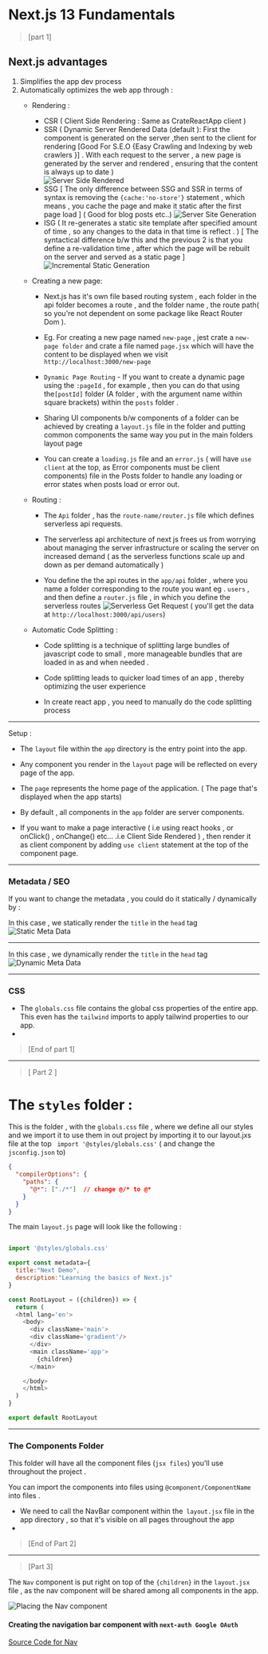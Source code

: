 # Next.js 13 Fundamentals

> [part 1]
## Next.js advantages
 1. Simplifies the app dev process
 1. Automatically optimizes the web app through :    
    + Rendering  :   
        - CSR  ( Client Side Rendering : Same as CrateReactApp client )   
        - SSR  ( Dynamic Server Rendered Data (default ): First the component is generated on the server ,then sent to the client for rendering [Good For S.E.O {Easy Crawling and Indexing by web crawlers }] . With each request to the server , a new page is generated by the server and rendered , ensuring that the content is always up to date )  
        ![Server Side Rendered](./data/pics/ssr.jpg 'server side rendered')       
        -  SSG
        [ The only difference between SSG and SSR in terms of syntax is  removing the `{cache:'no-store'}` statement , which means , you cache the page and make it static after the first page load ]  ( Good for blog posts etc..)
         ![Server Site Generation](./data/pics/ssg.jpg 'static site generation')    
        -  ISG ( It re-generates a static site template after specified amount of time , so any changes to the data in that time is reflect . ) 
        [ The syntactical difference b/w this and the previous 2 is that you define a re-validation time , after which the page will be rebuilt on the server and served as a static page ]
        ![Incremental Static Generation](./data/pics/ssg.jpg 'incremental static generation') 
    
    + Creating a new page:

        - Next.js has it's own file based routing system , each folder in the api folder becomes a route , and the folder name , the route path( so you're not dependent on some package like  React Router Dom ).
        - Eg. For creating a new page named `new-page` , jest crate a `new-page folder` and crate a file named `page.jsx` which will have the content to be displayed when we visit `http://localhost:3000/new-page`
       
        - ` Dynamic Page Routing ` - If you want to create a dynamic page using the `:pageId` , for example , then you can do that using the`[postId]` folder (A folder , with the argument name within square brackets) within the `posts` folder .
        - Sharing UI components b/w components of a folder can be achieved by creating a `layout.js` file in the folder and putting common components the same way you put in the main folders layout page
        - You can create a `loading.js` file and an `error.js` ( will have `use client` at the top, as Error components must be client components) file in the Posts folder to handle any loading or error states when posts load or error out. 
          
    + Routing :   
         
        - The `Api` folder , has the `route-name/router.js` file which defines  serverless api requests.
        
        - The serverless api architecture of next js frees us from worrying about managing the server infrastructure or  scaling the server on increased demand ( as the serverless functions scale up and down as per demand automatically )
        - You define the the api routes in the `app/api` folder , where you name a folder corresponding to the route you want eg . `users` , and then define a `router.js` file , in which you define the serverless routes
        ![Serverless Get Request](./data/pics/get.jpg 'incremental static generation') 
        ( you'll get the data at `http://localhost:3000/api/users`)
    
    + Automatic Code Splitting :    
        - Code splitting is a technique of splitting large bundles of javascript code to small , more manageable bundles that are loaded in as and when needed .
       
        - Code splitting leads to quicker load times of an app , thereby optimizing the user experience 
        
        - In create react app , you need to manually do the code splitting process


----

Setup : 

+ The `layout` file within the `app` directory is the entry point into the app.

+ Any component you render in the `layout` page will be reflected on every page of the app.

+  The  `page` represents the home page of the application. ( The page that's displayed when the app starts)

+  By default , all components in the `app` folder are server components.

+ If you want to make a page interactive ( i.e using react hooks  , or onClick() , onChange() etc... .i.e Client Side Rendered ) , then render it as client component  by adding `use client` statement at the top of the component page.


---

### Metadata / SEO

If you want to change the metadata , you could do it statically / dynamically by : 

   In this case , we statically render the `title` in the `head` tag
   ![Static Meta Data](./data/pics/static-metadata.jpg 'Static Meta Data') 
   
---
   In this case , we dynamically render the `title` in the `head` tag
   ![Dynamic Meta Data](./data/pics/dynamic-meta-data.jpg 'Dynamic Meta Data') 


---
 
### CSS 
 
- The `globals.css` file contains the global css properties of the entire app. This even has the `tailwind` imports to apply tailwind properties to our app.
-
 
> [End of part 1]

---

> [ Part 2 ]

# The `styles` folder :

This is the folder , with the `globals.css` file ,  where we define all our styles and we import it to use them in out project by importing it to our layout.jxs file at the top ` import '@styles/globals.css'` ( and change the `jsconfig.json` to)

```json
{
  "compilerOptions": {
    "paths": {
      "@*": ["./*"]  // change @/* to @*
    }
  }
}
```
The main `layout.js` page will look like the following : 

```javascript

import '@styles/globals.css'

export const metadata={
  title:"Next Demo",
  description:"Learning the basics of Next.js"
}

const RootLayout = ({children}) => {
  return (
  <html lang='en'>
    <body>
      <div className='main'>
      <div className='gradient'/>
      </div>
      <main className='app'>
        {children}
      </main>

    </body>
    </html>
  )
}

export default RootLayout

```

--- 

### The Components Folder

This folder will have all the component files (`jsx files`) you'll use throughout the project .

You can import the components into files using `@component/ComponentName` into files .

- We need to call the NavBar component within the` layout.jsx` file in the app directory , so that it's visible on all pages throughout the app
- 
> [End of Part 2]


---

> [Part 3]

The `Nav` component is put right on top of the `{children}` in the `layout.jsx` file , as the nav component will be shared among all components in the app.

  ![Placing the Nav component](./data/pics/nav-component.jpg   'Dynamic Meta Data') 


#### Creating the navigation bar component with `next-auth Google OAuth`

[Source Code for Nav](./components/Nav.jsx 'nav component')
